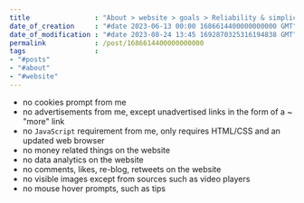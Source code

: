 ```yaml
---
title                : "About > website > goals > Reliability & simplicity"
date_of_creation     : "#date 2023-06-13 00:00 1686614400000000000 GMT"
date_of_modification : "#date 2023-08-24 13:45 1692870325316194838 GMT"
permalink            : /post/1686614400000000000
tags                 : 
- "#posts"
- "#about" 
- "#website"
---
```


- no cookies prompt from me
- no advertisements from me, except unadvertised links in the form of a ~ "more" link
- no `JavaScript` requirement from me, only requires HTML/CSS and an updated web browser
- no money related things on the website
- no data analytics on the website
- no comments, likes, re-blog, retweets on the website
- no visible images except from sources such as video players
- no mouse hover prompts, such as tips

